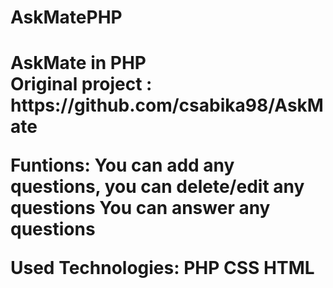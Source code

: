 # AskMatePHP
<h1>AskMate in PHP</h>
<br>Original project : https://github.com/csabika98/AskMate

Funtions:
You can add any questions, you can delete/edit any questions
You can answer any questions


Used Technologies:
PHP
CSS
HTML


